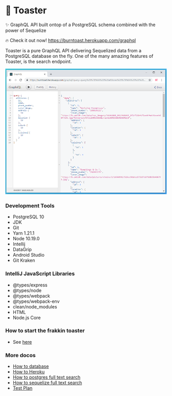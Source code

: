 # 🍞 Toaster

✨ GraphQL API built ontop of a PostgreSQL schema combined with the power of Sequelize

🔥 Check it out now! https://burntoast.herokuapp.com/graphql

Toaster is a pure GraphQL API delivering Sequelized data from a PostgreSQL database on the fly. One of the many amazing features of Toaster, is the search endpoint.

<div align="center">
  <img src="https://github.com/psyanite/toaster/blob/master/docs/images/allstores-query.png" width="600px"/>
</div>

### Development Tools

- PostgreSQL 10
- JDK
- Git
- Yarn 1.21.1
- Node 10.19.0
- Intellij
- DataGrip
- Android Studio
- Git Kraken

### IntelliJ JavaScript Libraries

- @types/express
- @types/node
- @types/webpack
- @types/webpack-env
- clean/node_modules
- HTML
- Node.js Core

### How to start the frakkin toaster
- See [here](./docs/how-to-assemble.md)

### More docos

- [How to database](./docs/how-to-database.md)
- [How to Heroku](./docs/how-to-heroku.md)
- [How to postgres full text search](http://rachbelaid.com/postgres-full-text-search-is-good-enough/)
- [How to sequelize full text search](https://medium.com/riipen-engineering/full-text-search-with-sequelize-and-postgresql-3572cb3093e7)
- [Test Plan](./docs/test-plan.md)
